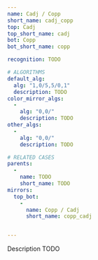 ```yaml
---
name: Cadj / Copp
short_name: cadj_copp
top: Cadj
top_short_name: cadj
bot: Copp
bot_short_name: copp

recognition: TODO

# ALGORITHMS
default_alg:
  alg: "1,0/5,5/0,1"
  description: TODO
color_mirror_algs:
  -
    alg: "0,0/"
    description: TODO
other_algs:
  -
    alg: "0,0/"
    description: TODO

# RELATED CASES
parents:
  -
    name: TODO
    short_name: TODO
mirrors:
  top_bot:
    -
      name: Copp / Cadj
      short_name: copp_cadj


---
```


Description TODO

